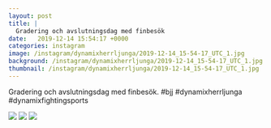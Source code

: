 ```yaml
---
layout: post
title: |
  Gradering och avslutningsdag med finbesök
date:   2019-12-14 15:54:17 +0000
categories: instagram
image: /instagram/dynamixherrljunga/2019-12-14_15-54-17_UTC_1.jpg
background: /instagram/dynamixherrljunga/2019-12-14_15-54-17_UTC_1.jpg
thumbnail: /instagram/dynamixherrljunga/2019-12-14_15-54-17_UTC_1.jpg
---
```

Gradering och avslutningsdag med finbesök. #bjj #dynamixherrljunga #dynamixfightingsports



<img src='/www-dynamix-herrljunga/instagram/dynamixherrljunga/2019-12-14_15-54-17_UTC_1.jpg' class='img-fluid' />


<img src='/www-dynamix-herrljunga/instagram/dynamixherrljunga/2019-12-14_15-54-17_UTC_2.jpg' class='img-fluid' />


<img src='/www-dynamix-herrljunga/instagram/dynamixherrljunga/2019-12-14_15-54-17_UTC_3.jpg' class='img-fluid' />
